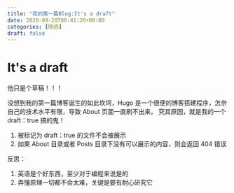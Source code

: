 ```yaml
---
title: "我的第一篇Blog:It's a draft"
date: 2020-09-28T00:41:20+08:00
categories: [随感]
draft: false
---
```


# It's a draft

他只是个草稿！！！

没想到我的第一篇博客诞生的如此坎坷，Hugo 是一个很便的博客搭建程序，怎奈自己的技术水平有限，导致 About 页面一直刷不出来。
究其原因，就是我的一个 draft：true 搞的鬼！

1. 被标记为 draft：true 的文件不会被展示
2. 如果 About 目录或者 Posts 目录下没有可以展示的内容，则会返回 404 错误

反思：

1. 英语是个好东西，至少对于编程来说是的
2. 弄懂原理一切都不会太难，关键是要有耐心研究它
